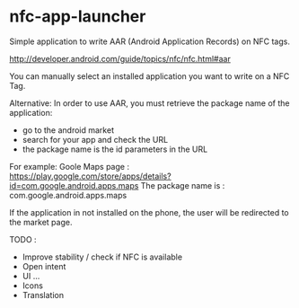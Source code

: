 nfc-app-launcher
================

Simple application to write AAR (Android Application Records) on NFC tags.

http://developer.android.com/guide/topics/nfc/nfc.html#aar

You can manually select an installed application you want to write on a NFC Tag.

Alternative:
In order to use AAR, you must retrieve the package name of the application:
- go to the android market
- search for your app and check the URL
- the package name is the id parameters in the URL

For example: 
Goole Maps page : https://play.google.com/store/apps/details?id=com.google.android.apps.maps
The package name is : com.google.android.apps.maps 

If the application in not installed on the phone, the user will be redirected to the market page.


TODO :

- Improve stability / check if NFC is available
- Open intent
- UI ...
- Icons
- Translation
